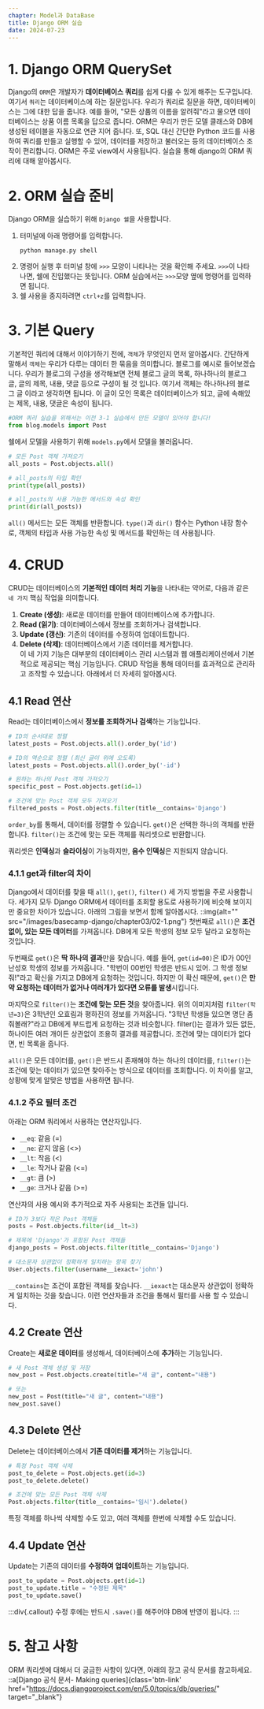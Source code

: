```yaml
---
chapter: Model과 DataBase
title: Django ORM 실습
date: 2024-07-23
---
```

# 1. Django ORM QuerySet

Django의 `ORM`은 개발자가 **데이터베이스 쿼리**를 쉽게 다룰 수 있게 해주는 도구입니다. 여기서 `쿼리`는 데이터베이스에 하는 질문입니다. 우리가 쿼리로 질문을 하면, 데이터베이스는 그에 대한 답을 줍니다. 예를 들어, "모든 상품의 이름을 알려줘"라고 물으면 데이터베이스는 상품 이름 목록을 답으로 줍니다.
ORM은 우리가 만든 모델 클래스와 DB에 생성된 테이블을 자동으로 연관 지어 줍니다. 또, SQL 대신 간단한 Python 코드를 사용하여 쿼리를 만들고 실행할 수 있어, 데이터를 저장하고 불러오는 등의 데이터베이스 조작이 편리합니다. ORM은 주로 view에서 사용됩니다. 실습을 통해 django의 ORM 쿼리에 대해 알아봅시다.

# 2. ORM 실습 준비
Django ORM을 실습하기 위해 `Django 쉘`을 사용합니다.

1. 터미널에 아래 명령어를 입력합니다.
   ```
   python manage.py shell
   ```
2. 명령어 실행 후 터미널 창에 `>>>` 모양이 나타나는 것을 확인해 주세요. `>>>`이 나타나면, 쉘에 진입했다는 뜻입니다. ORM 실습에서는 `>>>`모양 옆에 명령어를 입력하면 됩니다.
3. 쉘 사용을 중지하려면 `ctrl+z`를 입력합니다.

# 3. 기본 Query

기본적인 쿼리에 대해서 이야기하기 전에, `객체`가 무엇인지 먼저 알아봅시다. 간단하게 말해서 `객체`는 우리가 다루는 데이터 한 묶음을 의미합니다. 블로그를 예시로 들어보겠습니다. 우리가 블로그의 구성을 생각해보면 전체 블로그 글의 목록, 하나하나의 블로그 글, 글의 제목, 내용, 댓글 등으로 구성이 될 것 입니다. 여기서 객체는 하나하나의 블로그 글 이라고 생각하면 됩니다. 이 글이 모인 목록은 데이터베이스가 되고, 글에 속해있는 제목, 내용, 댓글은 속성이 됩니다.

```python
#ORM 쿼리 실습을 위해서는 이전 3-1 실습에서 만든 모델이 있어야 합니다!
from blog.models import Post
```
쉘에서 모델을 사용하기 위해 `models.py`에서 모델을 불러옵니다.   

```python
# 모든 Post 객체 가져오기
all_posts = Post.objects.all()

# all_posts의 타입 확인
print(type(all_posts))

# all_posts의 사용 가능한 메서드와 속성 확인
print(dir(all_posts))
```
`all()` 메서드는 모든 객체를 반환합니다. `type()`과 `dir()` 함수는 Python 내장 함수로, 객체의 타입과 사용 가능한 속성 및 메서드를 확인하는 데 사용됩니다.

# 4. CRUD
CRUD는 데이터베이스의 **기본적인 데이터 처리 기능**을 나타내는 약어로, 다음과 같은 `네 가지` 핵심 작업을 의미합니다.
1. **Create (생성)**: 새로운 데이터를 만들어 데이터베이스에 추가합니다.
2. **Read (읽기)**: 데이터베이스에서 정보를 조회하거나 검색합니다.
3. **Update (갱신)**: 기존의 데이터를 수정하여 업데이트합니다.
4. **Delete (삭제)**: 데이터베이스에서 기존 데이터를 제거합니다.        
이 네 가지 기능은 대부분의 데이터베이스 관리 시스템과 웹 애플리케이션에서 기본적으로 제공되는 핵심 기능입니다.
CRUD 작업을 통해 데이터를 효과적으로 관리하고 조작할 수 있습니다. 아래에서 더 자세히 알아봅시다.
## 4.1 Read 연산
Read는 데이터베이스에서 **정보를 조회하거나 검색**하는 기능입니다.

```python
# ID의 순서대로 정렬
latest_posts = Post.objects.all().order_by('id')

# ID의 역순으로 정렬 (최신 글이 위에 오도록)
latest_posts = Post.objects.all().order_by('-id')

# 원하는 하나의 Post 객체 가져오기
specific_post = Post.objects.get(id=1)

# 조건에 맞는 Post 객체 모두 가져오기
filtered_posts = Post.objects.filter(title__contains='Django')
```
`order_by`를 통해서, 데이터를 정렬할 수 있습니다.
`get()`은 선택한 하나의 객체를 반환합니다.
`filter()`는 조건에 맞는 모든 객체를 쿼리셋으로 반환합니다.

쿼리셋은 **인덱싱**과 **슬라이싱**이 가능하지만, **음수 인덱싱**은 지원되지 않습니다.

### 4.1.1 get과 filter의 차이
Django에서 데이터를 찾을 때 `all()`, `get()`, `filter()` 세 가지 방법을 주로 사용합니다. 
세가지 모두 Django ORM에서 데이터를 조회할 용도로 사용하기에 비슷해 보이지만 중요한 차이가 있습니다.
아래의 그림을 보면서 함께 알아봅시다.
::img{alt="" src="/images/basecamp-django/chapter03/02-1.png"}
첫번째로 `all()`은 **조건 없이, 있는 모든 데이터**를 가져옵니다. DB에게 모든 학생의 정보 모두 달라고 요청하는 것입니다.

두번째로 `get()`은 **딱 하나의 결과**만을 찾습니다. 예를 들어, `get(id=00)`은 ID가 00인 난성호 학생의 정보를 가져옵니다.
"학번이 00번인 학생은 반드시 있어. 그 학생 정보 줘!"라고 확신을 가지고 DB에게 요청하는 것입니다. 
하지만 이 확신 때문에, `get()`은 **만약 요청하는 데이터가 없거나 여러개가 있다면 오류를 발생**시킵니다.

마지막으로 `filter()`는 **조건에 맞는 모든 것**을 찾아줍니다. 위의 이미지처럼 `filter(학년=3)`은 3학년인 오효림과 평하진의 정보를 가져옵니다.
"3학년 학생들 있으면 명단 좀 줘볼래?"라고 DB에게 부드럽게 요청하는 것과 비슷합니다.
filter()는 결과가 있든 없든, 하나이든 여러 개이든 상관없이 조용히 결과를 제공합니다. 조건에 맞는 데이터가 없다면, 빈 목록을 줍니다.

`all()`은 모든 데이터를, `get()`은 반드시 존재해야 하는 하나의 데이터를, `filter()`는 조건에 맞는 데이터가 있으면 찾아주는 방식으로 데이터를 조회합니다.
이 차이를 알고, 상황에 맞게 알맞은 방법을 사용하면 됩니다.

### 4.1.2 주요 필터 조건
아래는 ORM 쿼리에서 사용하는 연산자입니다.
- `__eq`: 같음 (=)
- `__ne`: 같지 않음 (<>)
- `__lt`: 작음 (<)
- `__le`: 작거나 같음 (<=)
- `__gt`: 큼 (>)
- `__ge`: 크거나 같음 (>=)      

연산자의 사용 예시와 추가적으로 자주 사용되는 조건들 입니다.
```python
# ID가 3보다 작은 Post 객체들
posts = Post.objects.filter(id__lt=3) 

# 제목에 'Django'가 포함된 Post 객체들
django_posts = Post.objects.filter(title__contains='Django')

# 대소문자 상관없이 정확하게 일치하는 항목 찾기
User.objects.filter(username__iexact='john')
```
`__contains`는 조건이 포함된 객체를 찾습니다. `__iexact`는 대소문자 상관없이 정확하게 일치하는 것을 찾습니다.
이런 연산자들과 조건을 통해서 필터를 사용 할 수 있습니다.

## 4.2 Create 연산
Create는 **새로운 데이터**를 생성해서, 데이터베이스에 **추가**하는 기능입니다.
```python
# 새 Post 객체 생성 및 저장
new_post = Post.objects.create(title="새 글", content="내용")

# 또는
new_post = Post(title="새 글", content="내용")
new_post.save()
```

## 4.3 Delete 연산
Delete는 데이터베이스에서 **기존 데이터를 제거**하는 기능입니다.

```python
# 특정 Post 객체 삭제
post_to_delete = Post.objects.get(id=3)
post_to_delete.delete()

# 조건에 맞는 모든 Post 객체 삭제
Post.objects.filter(title__contains='임시').delete()
```
특정 객체를 하나씩 삭제할 수도 있고, 여러 객체를 한번에 삭제할 수도 있습니다.

## 4.4 Update 연산
Update는 기존의 데이터를 **수정하여 업데이트**하는 기능입니다.
```python
post_to_update = Post.objects.get(id=1)
post_to_update.title = "수정된 제목"
post_to_update.save()
```
:::div{.callout}
수정 후에는 반드시 `.save()`를 해주어야 DB에 반영이 됩니다.
:::
# 5. 참고 사항
<!-- Q F 같은 클래스 내용 추가? -->
ORM 쿼리셋에 대해서 더 궁금한 사항이 있다면, 아래의 장고 공식 문서를 참고하세요.
::a[Django 공식 문서- Making queries]{class='btn-link' href="https://docs.djangoproject.com/en/5.0/topics/db/queries/" target="\_blank"}
